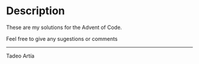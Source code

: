 # Description

These are my solutions for the Advent of Code. 

Feel free to give any sugestions or comments

---
Tadeo Artía
